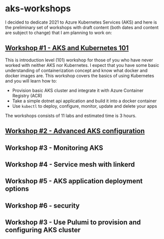 # aks-workshops

I decided to dedicate 2021 to Azure Kubernetes Services (AKS) and here is the preliminary set of workshops with draft content (both dates and content are subject to change) that I am planning to work on:

## [Workshop #1 - AKS and Kubernetes 101](01-aks-and-k8s-101/readme.md)

This is introduction level (101) workshop for those of you who have never worked with neither AKS nor Kubernetes. I expect that you have some basic understanding of containerization concept and know what docker and docker images are. This workshop covers the basics of using Kubernetes and you will learn how to:
 * Provision basic AKS cluster and integrate it with Azure Container Registry (ACR)
 * Take a simple dotnet api application and build it into a docker container
 * Use `kubectl` to deploy, configure, monitor, update and delete your apps 

 The workshops consists of 11 labs and estimated time is 3 hours.
 
## [Workshop #2 - Advanced AKS configuration](02-aks-advanced-configuration/readme.md)
## Workshop #3 - Monitoring AKS
## Workshop #4 - Service mesh with linkerd
## Workshop #5 - AKS application deployment options
## Workshop #6 - security
## Workshop #3 - Use Pulumi to provision and configuring AKS cluster



